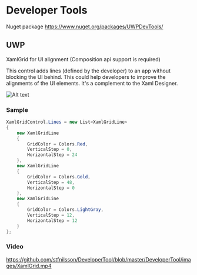 
# Developer Tools

Nuget package
https://www.nuget.org/packages/UWPDevTools/

## UWP ##

XamlGrid for UI alignment (Composition api support is required)

This control adds lines (defined by the developer) to an app without blocking the UI behind. This could help developers to improve the alignments of the UI elements. It's a complement to the Xaml Designer.

![Alt text](/../master/DeveloperTool/images/XamlGridTool.PNG?raw=true "Optional Title")

### Sample ###
```c#
XamlGridControl.Lines = new List<XamlGridLine>
{
    new XamlGridLine
    {
        GridColor = Colors.Red,
        VerticalStep = 0,
        HorizontalStep = 24
    },
    new XamlGridLine
    {
        GridColor = Colors.Gold,
        VerticalStep = 48,
        HorizontalStep = 0
    },
    new XamlGridLine
    {
        GridColor = Colors.LightGray,
        VerticalStep = 12,
        HorizontalStep = 12
    }
};
```
### Video ###
https://github.com/stfnilsson/DeveloperTool/blob/master/DeveloperTool/images/XamlGrid.mp4
